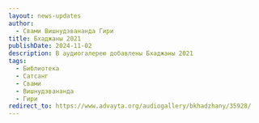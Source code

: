 ```yaml
---
layout: news-updates
author:
  - Свами Вишнудэвананда Гири
title: Бхаджаны 2021
publishDate: 2024-11-02
description: В аудиогалерею добавлены Бхаджаны 2021
tags:
  - Библиотека
  - Сатсанг
  - Свами
  - Вишнудэвананда
  - Гири
redirect_to: https://www.advayta.org/audiogallery/bkhadzhany/35928/
---
```


<script>
  // window.location.href = "https://www.advayta.org/audiogallery/bkhadzhany/35928/";
</script>
